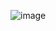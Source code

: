 ![image](https://github.com/NicolasCorimbaba/Miles-Morales-page/assets/144736661/700c1efd-a5d7-4b04-88da-254367afa89f)
